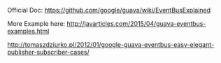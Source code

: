 Official Doc: https://github.com/google/guava/wiki/EventBusExplained

More Example here: http://javarticles.com/2015/04/guava-eventbus-examples.html

http://tomaszdziurko.pl/2012/01/google-guava-eventbus-easy-elegant-publisher-subscriber-cases/
